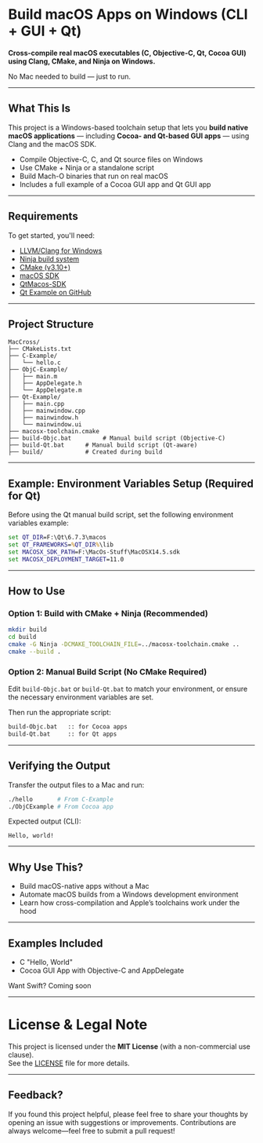 # Build macOS Apps on Windows (CLI + GUI + Qt)

**Cross-compile real macOS executables (C, Objective-C, Qt, Cocoa GUI) using Clang, CMake, and Ninja on Windows.**

No Mac needed to build — just to run.

---

## What This Is

This project is a Windows-based toolchain setup that lets you **build native macOS applications** — including **Cocoa- and Qt-based GUI apps** — using Clang and the macOS SDK.

- Compile Objective-C, C, and Qt source files on Windows  
- Use CMake + Ninja or a standalone script  
- Build Mach-O binaries that run on real macOS  
- Includes a full example of a Cocoa GUI app and Qt GUI app

---

## Requirements

To get started, you'll need:

- [LLVM/Clang for Windows](https://releases.llvm.org/)
- [Ninja build system](https://github.com/ninja-build/ninja/releases)
- [CMake (v3.10+)](https://cmake.org/download/)
- [macOS SDK](https://github.com/phracker/MacOSX-SDKs/releases/tag/11.3)
- [QtMacos-SDK](https://github.com/qt-creator/qt-creator/releases/tag/v17.0.0-beta1)
- [Qt Example on GitHub](https://github.com/pyinstxtractor/Pyextract/tree/PyInstaller-Archive-Viewer)
---

## Project Structure

```
MacCross/
├── CMakeLists.txt
├── C-Example/
│   └── hello.c
├── ObjC-Example/
│   ├── main.m
│   ├── AppDelegate.h
│   └── AppDelegate.m
├── Qt-Example/
│   ├── main.cpp
│   ├── mainwindow.cpp
│   ├── mainwindow.h
│   └── mainwindow.ui
├── macosx-toolchain.cmake
├── build-Objc.bat         # Manual build script (Objective-C)
├── build-Qt.bat	  # Manual build script (Qt-aware)
├── build/            # Created during build
```

---

## Example: Environment Variables Setup (Required for Qt)

Before using the Qt manual build script, set the following environment variables example:

```cmd
set QT_DIR=F:\Qt\6.7.3\macos
set QT_FRAMEWORKS=%QT_DIR%\lib
set MACOSX_SDK_PATH=F:\MacOs-Stuff\MacOSX14.5.sdk
set MACOSX_DEPLOYMENT_TARGET=11.0
```
---

##  How to Use

### Option 1: Build with CMake + Ninja (Recommended)

```bash
mkdir build
cd build
cmake -G Ninja -DCMAKE_TOOLCHAIN_FILE=../macosx-toolchain.cmake ..
cmake --build .
```

### Option 2: Manual Build Script (No CMake Required)

Edit `build-Objc.bat` or `build-Qt.bat` to match your environment, or ensure the necessary environment variables are set.

Then run the appropriate script:

```cmd
build-Objc.bat   :: for Cocoa apps
build-Qt.bat     :: for Qt apps
```

---

## Verifying the Output

Transfer the output files to a Mac and run:

```sh
./hello       # From C-Example
./ObjCExample # From Cocoa app
```

Expected output (CLI):

```
Hello, world!
```

---

##  Why Use This?

- Build macOS-native apps without a Mac
- Automate macOS builds from a Windows development environment
- Learn how cross-compilation and Apple’s toolchains work under the hood

---

##  Examples Included

- C "Hello, World"
- Cocoa GUI App with Objective-C and AppDelegate

Want Swift? Coming soon 

---

# License & Legal Note

This project is licensed under the **MIT License** (with a non-commercial use clause).  
See the [LICENSE](./LICENSE) file for more details.

---

##  Feedback?

If you found this project helpful, please feel free to share your thoughts by opening an issue with suggestions or improvements. Contributions are always welcome—feel free to submit a pull request!
